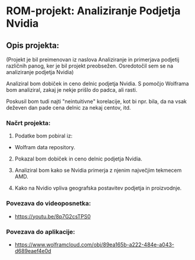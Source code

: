 # ROM-projekt: Analiziranje Podjetja Nvidia
## Opis projekta:
(Projekt je bil preimenovan iz naslova Analiziranje in primerjava podjetij različnih panog, ker je bil projekt preobsežen. Osredotočil sem se na analiziranje podjetja Nvidia)


Analiziral bom dobiček in ceno delnic podjetja Nvidia.
S pomočjo Wolframa bom analiziral, zakaj je nekje prišlo do padca, ali rasti.

Poskusil bom tudi najti "neintuitivne" korelacije, kot bi npr. bila, da na vsak deževen dan pade cena delnic za nekaj centov, itd.

### Načrt projekta:
1. Podatke bom pobiral iz: 
* Wolfram data repository.

2. Pokazal bom dobiček in ceno delnic podjetja Nvidia.
    
3. Analiziral bom kako se Nvidia primerja z njenim največjim tekmecem AMD.

4. Kako na Nvidio vpliva geografska postavitev podjetja in proizvodnje.

### Povezava do videoposnetka:
* <https://youtu.be/8p7G2csTPS0>
### Povezava do aplikacije:
* <https://www.wolframcloud.com/obj/89ea165b-a222-484e-a043-d689eaef4e0d>
